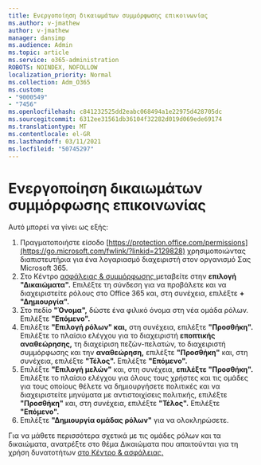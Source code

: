```yaml
---
title: Ενεργοποίηση δικαιωμάτων συμμόρφωσης επικοινωνίας
ms.author: v-jmathew
author: v-jmathew
manager: dansimp
ms.audience: Admin
ms.topic: article
ms.service: o365-administration
ROBOTS: NOINDEX, NOFOLLOW
localization_priority: Normal
ms.collection: Adm_O365
ms.custom:
- "9000549"
- "7456"
ms.openlocfilehash: c841232525dd2eabc068494a1e22975d428705dc
ms.sourcegitcommit: 6312ee31561db36104f32282d019d069ede69174
ms.translationtype: MT
ms.contentlocale: el-GR
ms.lasthandoff: 03/11/2021
ms.locfileid: "50745297"
---
```

# <a name="enable-permissions-for-communication-compliance"></a>Ενεργοποίηση δικαιωμάτων συμμόρφωσης επικοινωνίας

Αυτό μπορεί να γίνει ως εξής:

1. Πραγματοποιήστε είσοδο [https://protection.office.com/permissions](https://go.microsoft.com/fwlink/?linkid=2129828) χρησιμοποιώντας διαπιστευτήρια για ένα λογαριασμό διαχειριστή στον οργανισμό Σας Microsoft 365.
2. Στο Κέντρο [ασφάλειας & συμμόρφωσης,](https://go.microsoft.com/fwlink/?linkid=2101341)μεταβείτε στην **επιλογή "Δικαιώματα".** Επιλέξτε τη σύνδεση για να προβάλετε και να διαχειριστείτε ρόλους στο Office 365 και, στη συνέχεια, επιλέξτε **\+ "Δημιουργία".**
3. Στο πεδίο **"Όνομα",** δώστε ένα φιλικό όνομα στη νέα ομάδα ρόλων. Επιλέξτε **"Επόμενο".**
4. Επιλέξτε **"Επιλογή ρόλων" και,** στη συνέχεια, επιλέξτε **"Προσθήκη".** Επιλέξτε το πλαίσιο ελέγχου για το διαχειριστή  **εποπτικής αναθεώρησης,** τη διαχείριση πεζών-πελατών, το διαχειριστή συμμόρφωσης και την **αναθεώρηση,** επιλέξτε **"Προσθήκη"** και, στη συνέχεια, επιλέξτε **"Τέλος".**  Επιλέξτε **"Επόμενο".**
5. Επιλέξτε **"Επιλογή μελών"** και, στη συνέχεια, **επιλέξτε "Προσθήκη".** Επιλέξτε το πλαίσιο ελέγχου για όλους τους χρήστες και τις ομάδες για τους οποίους θέλετε να δημιουργήσετε πολιτικές και να διαχειριστείτε μηνύματα με αντιστοιχίσεις πολιτικής, επιλέξτε **"Προσθήκη"** και, στη συνέχεια, επιλέξτε **"Τέλος".** Επιλέξτε **"Επόμενο".**
6. Επιλέξτε **"Δημιουργία ομάδας ρόλων"** για να ολοκληρώσετε.

Για να μάθετε περισσότερα σχετικά με τις ομάδες ρόλων και τα δικαιώματα, ανατρέξτε στο θέμα Δικαιώματα που απαιτούνται για τη χρήση δυνατοτήτων [στο Κέντρο & ασφάλειας.](https://go.microsoft.com/fwlink/?linkid=2114184)
